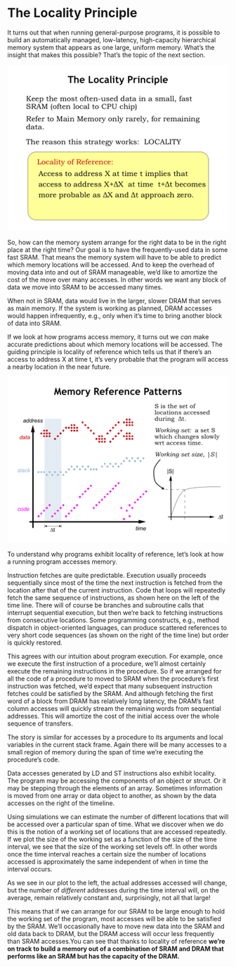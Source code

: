 # The Locality Principle

It turns out that when running general-purpose programs, it is possible to build an automatically managed, low-latency, high-capacity hierarchical memory system that appears as one large, uniform memory. What’s the insight that makes this possible? That’s the topic of the next section.

![The Locality Principle](./images/locality-principle.png)

So, how can the memory system arrange for the right data to be in the right place at the right time? Our goal is to have the frequently-used data in some fast SRAM. That means the memory system will have to be able to predict which memory locations will be accessed. And to keep the overhead of moving data into and out of SRAM manageable, we’d like to amortize the cost of the move over many accesses. In other words we want any block of data we move into SRAM to be accessed many times.

When not in SRAM, data would live in the larger, slower DRAM that serves as main memory. If the system is working as planned, DRAM accesses would happen infrequently, e.g., only when it’s time to bring another block of data into SRAM.

If we look at how programs access memory, it turns out we *can* make accurate predictions about which memory locations will be accessed. The guiding principle is locality of reference which tells us that if there’s an access to address X at time t, it’s very probable that the program will access a nearby location in the near future.

![Memory Reference Patterns](./images/memory-reference-patterns.png)

To understand why programs exhibit locality of reference, let’s look at how a running program accesses memory.

Instruction fetches are quite predictable. Execution usually proceeds sequentially since most of the time the next instruction is fetched from the location after that of the current instruction. Code that loops will repeatedly fetch the same sequence of instructions, as shown here on the left of the time line. There will of course be branches and subroutine calls that interrupt sequential execution, but then we’re back to fetching instructions from consecutive locations. Some programming constructs, e.g., method dispatch in object-oriented languages, can produce scattered references to very short code sequences (as shown on the right of the time line) but order is quickly restored.

This agrees with our intuition about program execution. For example, once we execute the first instruction of a procedure, we’ll almost certainly execute the remaining instructions in the procedure. So if we arranged for all the code of a procedure to moved to SRAM when the procedure’s first instruction was fetched, we’d expect that many subsequent instruction fetches could be satisfied by the SRAM. And although fetching the first word of a block from DRAM has relatively long latency, the DRAM’s fast column accesses will quickly stream the remaining words from sequential addresses. This will amortize the cost of the initial access over the whole sequence of transfers.

The story is similar for accesses by a procedure to its arguments and local variables in the current stack frame. Again there will be many accesses to a small region of memory during the span of time we’re executing the procedure’s code.

Data accesses generated by LD and ST instructions also exhibit locality. The program may be accessing the components of an object or struct. Or it may be stepping through the elements of an array. Sometimes information is moved from one array or data object to another, as shown by the data accesses on the right of the timeline.

Using simulations we can estimate the number of different locations that will be accessed over a particular span of time. What we discover when we do this is the notion of a working set of locations that are accessed repeatedly. If we plot the size of the working set as a function of the size of the time interval, we see that the size of the working set levels off. In other words once the time interval reaches a certain size the number of locations accessed is approximately the same independent of when in time the interval occurs.

As we see in our plot to the left, the actual addresses accessed will change, but the number of *different* addresses during the time interval will, on the average, remain relatively constant and, surprisingly, not all that large!

This means that if we can arrange for our SRAM to be large enough to hold the working set of the program, most accesses will be able to be satisfied by the SRAM. We’ll occasionally have to move new data into the SRAM and old data back to DRAM, but the DRAM access will occur less frequently than SRAM accesses.You can see that thanks to locality of reference **we’re on track to build a memory out of a combination of SRAM and DRAM that performs like an SRAM but has the capacity of the DRAM.**


